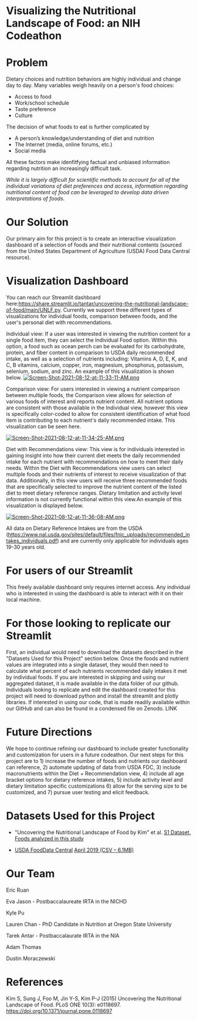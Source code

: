 # Visualizing the Nutritional Landscape of Food: an NIH Codeathon

# Problem
Dietary choices and nutrition behaviors are highly individual and change day to day. Many variables weigh heavily on a person's food choices:
- Access to food
- Work/school schedule
- Taste preference
- Culture

The decision of what foods to eat is further complicated by
- A person’s knowledge/understanding of diet and nutrition
- The Internet (media, online forums, etc.)
- Social media

All these factors make idenfitfying factual and unbiased information regarding nutrition an increasingly difficult task.

*While it is largely difficult for scientific methods to account for all of the individual variations of diet preferences and access, information regarding nutritional content of food can be leveraged to develop data driven interpretations of foods.*

# Our Solution

Our primary aim for this project is to create an interactive visualization dashboard of a selection of foods and their nutritional contents (sourced from the United States Department of Agriculture (USDA) Food Data Central resource). 

# Visualization Dashboard

You can reach our Streamlit dashboard here:https://share.streamlit.io/tantar/uncovering-the-nutritional-landscape-of-food/main/UNLF.py. Currently we support three different types of visualizations for individual foods, comparison between foods, and the user's personal diet with recommendations.  

Individual view: If a user was interested in viewing the nutrition content for a single food item, they can select the Individual Food option. Within this option, a food such as ocean perch can be evaluated for its carbohydrate, protein, and fiber content in comparison to USDA daily recommended intake, as well as a selection of nutrients including: Vitamins A, D, E, K, and C, B vitamins, calcium, copper, iron, magnesium, phosphorus, potassium, selenium, sodium, and zinc. An example of this visualization is shown below.
[![Screen-Shot-2021-08-12-at-11-33-11-AM.png](https://i.postimg.cc/FzCmYKgb/Screen-Shot-2021-08-12-at-11-33-11-AM.png)](https://postimg.cc/WqZxKTyt)

Comparison view: For users interested in viewing a nutrient comparison between multiple foods, the Comparison view allows for selection of various foods of interest and reports nutrient content. All nutrient options are consistent with those available in the Individual view, however this view is specifically color-coded to allow for consistent identification of what food item is contributing to each nutrient's daily recommended intake. This visualization can be seen here.

[![Screen-Shot-2021-08-12-at-11-34-25-AM.png](https://i.postimg.cc/1R7Zcfww/Screen-Shot-2021-08-12-at-11-34-25-AM.png)](https://postimg.cc/nMm5nVdh)

Diet with Recommendations view: This view is for individuals interested in gaining insight into how their current diet meets the daily recommended intake for each nutrient with recommendations on how to meet their daily needs. Within the Diet with Recommendations view users can select multiple foods and their nutrients of interest to receive visualization of that data. Additionally, in this view users will receive three recommended foods that are specifically selected to improve the nutrient content of the listed diet to meet dietary reference ranges. Dietary limitation and activity level information is not currently functional within this view.An example of this visualization is displayed below. 

[![Screen-Shot-2021-08-12-at-11-36-08-AM.png](https://i.postimg.cc/qqKVvGqr/Screen-Shot-2021-08-12-at-11-36-08-AM.png)](https://postimg.cc/Cnw6vkbr)

All data on Dietary Reference Intakes are from the USDA (https://www.nal.usda.gov/sites/default/files/fnic_uploads/recommended_intakes_individuals.pdf) and are currently only applicable for individuals ages 19-30 years old. 


# For users of our Streamlit
This freely available dashboard only requires internet access. Any individual who is interested in using the dashboard is able to interact with it on their local machine.

# For those looking to replicate our Streamlit
First, an individual would need to download the datasets described in the "Datasets Used for this Project" section below. Once the foods and nutrient values are integrated into a single dataset, they would then need to calculate what percent of each nutrients recommended daily intakes it met by individual foods. If you are interested in skipping and using our aggregated dataset, it is made available in the data folder of our github. Individuals looking to replicate and edit the dashboard created for this project will need to download python and install the streamlit and plotly libraries. If interested in using our code, that is made readily available within our GitHub and can also be found in a condensed file on Zenodo. LINK

# Future Directions
We hope to continue refining our dashboard to include greater functionality and customization for users in a future codeathon. Our next steps for this project are to 1) increase the number of foods and nutrients our dashboard can reference, 2) automate updating of data from USDA FDC, 3) include macronutrients within the Diet + Recommendation view, 4) include all age bracket options for dietary reference intakes, 5) include activity level and dietary limitation specific customizations 6) allow for the serving size to be customized, and 7) pursue user testing and elicit feedback. 

# Datasets Used for this Project
- "Uncovering the Nutritional Landscape of Food by Kim" et al. [S1 Dataset. Foods analyzed in this study](https://journals.plos.org/plosone/article?id=10.1371/journal.pone.0118697#references)

- [USDA FoodData Central](https://fdc.nal.usda.gov/download-datasets.html) [April 2019 (CSV – 6.1MB)](https://fdc.nal.usda.gov/fdc-datasets/FoodData_Central_sr_legacy_food_csv_%202019-04-02.zip)

# Our Team
Eric Ruan

Eva Jason - Postbaccalaureate IRTA in the NICHD

Kyle Pu

Lauren Chan - PhD Candidate in Nutrition at Oregon State University

Tarek Antar - Postbaccalaurate IRTA in the NIA

Adam Thomas

Dustin Moraczewski

# References

Kim S, Sung J, Foo M, Jin Y-S, Kim P-J (2015) Uncovering the Nutritional Landscape of Food. PLoS ONE 10(3): e0118697. https://doi.org/10.1371/journal.pone.0118697


